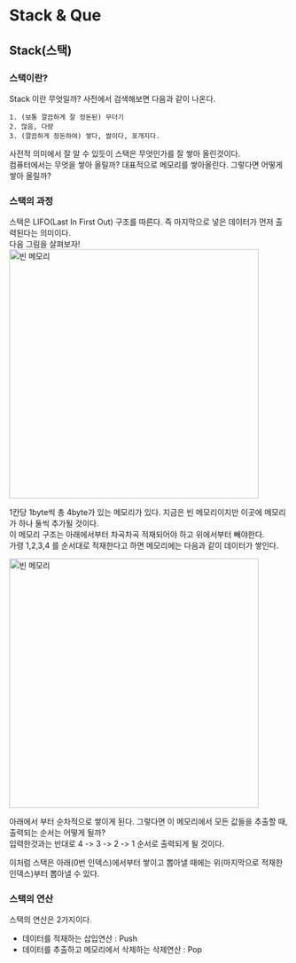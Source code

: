 # Stack & Que

## Stack(스택)

### 스택이란?
Stack 이란 무엇일까? 사전에서 검색해보면 다음과 같이 나온다.   

    1. (보통 깔끔하게 잘 정돈된) 무더기
    2. 많음, 다량
    3. (깔끔하게 정돈하여) 쌓다, 쌀이다, 포개지다.

사전적 의미에서 잘 알 수 있듯이 스택은 무엇인가를 잘 쌓아 올린것이다.  
컴퓨터에서는 무엇을 쌓아 올릴까? 대표적으로 메모리를 쌓아올린다. 그렇다면 어떻게 쌓아 올릴까?

### 스택의 과정 

스택은 LIFO(Last In First Out) 구조를 따른다. 즉 마지막으로 넣은 데이터가 먼저 출력된다는 의미이다.  
다음 그림을 살펴보자!  
<img src="https://user-images.githubusercontent.com/44546283/89124193-1531ce00-d510-11ea-803c-199de310414d.png" width="450px" height="450px" title="빈 메모리" >

1칸당 1byte씩 총 4byte가 있는 메모리가 있다. 지금은 빈 메모리이지만 이곳에 메모리가 하나 둘씩 추가될 것이다.   
이 메모리 구조는 아래에서부터 차곡차곡 적재되어야 하고 위에서부터 빼야한다.  
가령 1,2,3,4 를 순서대로 적재한다고 하면 메모리에는 다음과 같이 데이터가 쌓인다.  

<img src="https://user-images.githubusercontent.com/44546283/89124345-4f4f9f80-d511-11ea-89a6-9190bd1aa988.png" width="450px" height="450px" title="빈 메모리" >

아래에서 부터 순차적으로 쌓이게 된다. 
그렇다면 이 메모리에서 모든 값들을 추출할 때, 출력되는 순서는 어떻게 될까?  
입력한것과는 반대로 4 -> 3 -> 2 -> 1 순서로 출력되게 될 것이다.  

이처럼 스택은 아래(0번 인덱스)에서부터 쌓이고 뽑아낼 때에는 위(마지막으로 적재한 인덱스)부터 뽑아낼 수 있다. 

### 스택의 연산

스택의 연산은 2가지이다.   

- 데이터를 적재하는 삽입연산 : Push
- 데이터를 추출하고 메모리에서 삭제하는 삭제연산 : Pop

